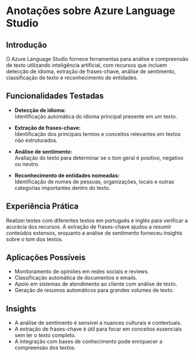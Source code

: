 
# Anotações sobre Azure Language Studio

## Introdução

O Azure Language Studio fornece ferramentas para análise e compreensão de texto utilizando inteligência artificial, com recursos que incluem detecção de idioma, extração de frases-chave, análise de sentimento, classificação de texto e reconhecimento de entidades.

## Funcionalidades Testadas

- **Detecção de idioma:**  
  Identificação automática do idioma principal presente em um texto.

- **Extração de frases-chave:**  
  Identificação dos principais termos e conceitos relevantes em textos não estruturados.

- **Análise de sentimento:**  
  Avaliação do texto para determinar se o tom geral é positivo, negativo ou neutro.

- **Reconhecimento de entidades nomeadas:**  
  Identificação de nomes de pessoas, organizações, locais e outras categorias importantes dentro do texto.

## Experiência Prática

Realizei testes com diferentes textos em português e inglês para verificar a acurácia dos recursos. A extração de frases-chave ajudou a resumir conteúdos extensos, enquanto a análise de sentimento forneceu insights sobre o tom dos textos.

## Aplicações Possíveis

- Monitoramento de opiniões em redes sociais e reviews.
- Classificação automática de documentos e emails.
- Apoio em sistemas de atendimento ao cliente com análise de texto.
- Geração de resumos automáticos para grandes volumes de texto.

## Insights

- A análise de sentimento é sensível a nuances culturais e contextuais.
- A extração de frases-chave é útil para focar em conceitos essenciais sem ler o texto completo.
- A integração com bases de conhecimento pode enriquecer a compreensão dos textos.
